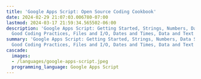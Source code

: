 ```yaml
---
title: 'Google Apps Script: Open Source Coding Cookbook'
date: 2024-02-29 21:07:03.006780-07:00
lastmod: 2024-03-17 21:59:34.565502-06:00
description: 'Google Apps Script: Getting Started, Strings, Numbers, Data Structures,
  Good Coding Practices, Files and I/O, Dates and Times, Data and Text Processing,…'
summary: 'Google Apps Script: Getting Started, Strings, Numbers, Data Structures,
  Good Coding Practices, Files and I/O, Dates and Times, Data and Text Processing,…'
cascade:
  images:
  - /languages/google-apps-script.jpeg
  programming_language: Google Apps Script
---
```

